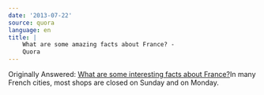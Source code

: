 ```yaml
---
date: '2013-07-22'
source: quora
language: en
title: |
    What are some amazing facts about France? -
    Quora
---
```


Originally Answered: [What are some interesting facts about
France?](http://quora.com/What-are-some-interesting-facts-about-France?no_redirect=1)In
many French cities, most shops are closed on Sunday and on Monday.
